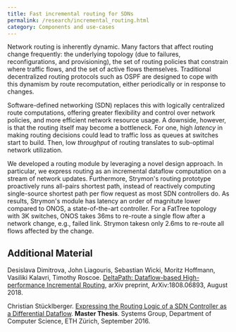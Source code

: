 ```yaml
---
title: Fast incremental routing for SDNs
permalink: /research/incremental_routing.html
category: Components and use-cases
---
```


Network routing is inherently dynamic.  Many factors that affect routing change frequently: the underlying topology (due to failures, reconfigurations, and provisioning), the set of routing policies that constrain where traffic flows, and the set of active flows themselves.
Traditional decentralized routing protocols such as OSPF are designed to cope with this dynamism by route recomputation, either periodically
or in response to changes.

Software-defined networking (SDN) replaces this with logically centralized route computations, offering greater flexibility and control over network policies, and more efficient network resource usage. A downside, however, is that the routing itself may become a bottleneck. For one, high *latency* in making routing decisions could lead to traffic loss as queues at switches start to build. Then, low *throughput* of routing translates to sub-optimal network utilization. 

We developed a routing module by leveraging a novel design approach. In particular, we express routing as an incremental dataflow computation on a stream of network updates. Furthermore, Strymon's routing prototype proactively runs all-pairs shortest path, instead of reactively computing single-source shortest path per flow request as most SDN controllers do. As results, Strymon's module has latency an order of magnitute lower compared to ONOS, a state-of-the-art controller. For a FatTree topology with 3K switches, ONOS takes 36ms to re-route a single flow after a network change, e.g., failed link. Strymon takesn only 2.6ms to re-route all flows affected by the change.

## Additional Material

Desislava Dimitrova, John Liagouris, Sebastian Wicki, Moritz Hoffmann, Vasiliki Kalavri, Timothy Roscoe. [DeltaPath: Dataflow-based High-performance Incremental Routing](https://arxiv.org/abs/1808.06893), arXiv preprint, ArXiv:1808.06893, August 2018. 

Christian Stücklberger. [Expressing the Routing Logic of a SDN Controller as a Differential Dataflow](/assets/pdf/sdn_thesis.pdf). **Master Thesis**. Systems Group, Department of Computer Science, ETH Zürich, September 2016.

